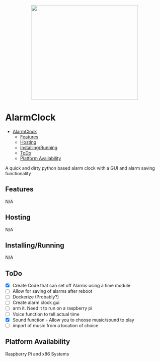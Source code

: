 <p align="center">
  <img width="340" height="300" src="./images/Alarm_Clock.png">
</p>

# AlarmClock

- [AlarmClock](#AlarmClock)
  - [Features](#Features)
  - [Hosting](#Hosting)
  - [Installing/Running](#Installing/Running)
  - [ToDo](#ToDo)
  - [Platform Availability](#Platform-Availability)
      
A quick and dirty python based alarm clock with a GUI and alarm saving functionality

## Features
N/A

## Hosting
N/A

## Installing/Running
N/A

## ToDo

 - [x] Create Code that can set off Alarms using a time module
 - [ ] Allow for saving of alarms after reboot
 - [ ] Dockerize (Probably?)
 - [ ] Create alarm clock gui
 - [ ] arm it. Need it to run on a raspberry pi
 - [ ] Voice function to tell actual time
 - [x] Sound function - Allow you to choose music/sound to play
 - [ ] import of music from a location of choice 

## Platform Availability

Raspberry Pi and x86 Systems 